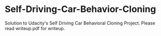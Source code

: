# Self-Driving-Car-Behavior-Cloning
Solution to Udacity's Self Driving Car Behavioral Cloning Project. Please read writeup.pdf for writeup.

